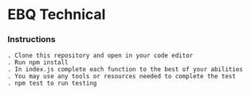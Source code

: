 # EBQ Technical 

### Instructions 
    . Clone this repository and open in your code editor
    . Run npm install
    . In index.js complete each function to the best of your abilities
    . You may use any tools or resources needed to complete the test 
    . npm test to run testing 
